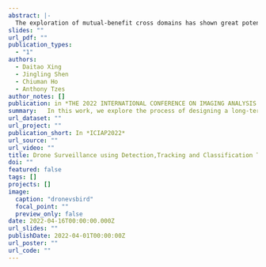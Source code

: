```yaml
---
abstract: |-
  The exploration of mutual-benefit cross domains has shown great potential toward accurate self supervised depth estimation. In this work, we revisit feature fusion between depth and semantic information and propose an efficient local adaptive attention method for geometric aware representation enhancement. Instead of building global connections or deforming attention across the feature space without restraint, we bound the spatial interaction within a learnable region of interest. In particular, we leverage geometric cues from semantic information to learn local adaptive bounding boxes to guide unsupervised feature aggregation. The local areas preclude most irrelevant reference points from attention space, yielding more selective feature learning and faster convergence. We naturally extend the paradigm into a multi-head and hierarchic way to enable the information distillation in different semantic levels and improve the feature discriminative ability for fine-grained depth estimation. Extensive experiments on the KITTI dataset show that our proposed method establishes a new state-of-the-art in self-supervised monocular depth estimation task, demonstrating the effectiveness of our approach over former Transformer variants.
slides: ""
url_pdf: ""
publication_types:
  - "1"
authors:
  - Daitao Xing
  - Jingling Shen
  - Chiuman Ho
  - Anthony Tzes
author_notes: []
publication: in *THE 2022 INTERNATIONAL CONFERENCE ON IMAGING ANALYSIS AND PROCESSING*
summary:   In this work, we explore the process of designing a long-term drone surveillance system by fusing object detection, tracking and classification methods...
url_dataset: ""
url_project: ""
publication_short: In *ICIAP2022*
url_source: ""
url_video: ""
title: Drone Surveillance using Detection,Tracking and Classification Techniques
doi: ""
featured: false
tags: []
projects: []
image:
  caption: "dronevsbird"
  focal_point: ""
  preview_only: false
date: 2022-04-16T00:00:00.000Z
url_slides: ""
publishDate: 2022-04-01T00:00:00Z
url_poster: ""
url_code: ""
---
```

